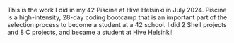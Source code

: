 This is the work I did in my 42 Piscine at Hive Helsinki in July 2024.
Piscine is a high-intensity, 28-day coding bootcamp that is an important part of the selection process to become a student at a 42 school.
I did 2 Shell projects and 8 C projects, and became a student at Hive Helsinki!
